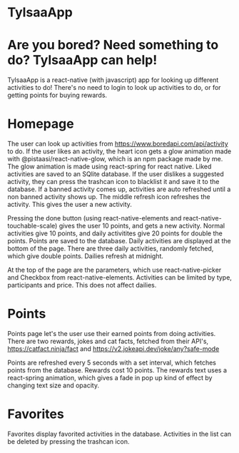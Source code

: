 # TylsaaApp

# Are you bored? Need something to do? TylsaaApp can help! 

TylsaaApp is a react-native (with javascript) app for looking up different activities to do! 
There's no need to login to look up activities to do, or for getting points for buying rewards. 

# Homepage 

The user can look up activities from https://www.boredapi.com/api/activity to do. 
If the user likes an activity, the heart icon gets a glow animation made with @pistaasi/react-native-glow, which is an npm package made by me. The glow animation is made using react-spring for react native. Liked activities are saved to an SQlite database. 
If the user dislikes a suggested activity, they can press the trashcan icon to blacklist it and save it to the database. If a banned activity comes up, activities are auto refreshed until a non banned activity shows up. 
The middle refresh icon refreshes the activity. This gives the user a new activity. 

Pressing the done button (using react-native-elements and react-native-touchable-scale) gives the user 10 points, and gets a new activity. Normal activities give 10 points, and daily activitites give 20 points for double the points. Points are saved to the database.
Daily activities are displayed at the bottom of the page. There are three daily activities, randomly fetched, which give double points. Dailies refresh at midnight. 

At the top of the page are the parameters, which use react-native-picker and Checkbox from react-native-elements. Activities can be limited by type, participants and price. This does not affect dailies. 

# Points 

Points page let's the user use their earned points from doing activities. 
There are two rewards, jokes and cat facts, fetched from their API's, https://catfact.ninja/fact and https://v2.jokeapi.dev/joke/any?safe-mode

Points are refreshed every 5 seconds with a set interval, which fetches points from the database. Rewards cost 10 points. 
The rewards text uses a react-spring animation, which gives a fade in pop up kind of effect by changing text size and opacity. 

# Favorites 

Favorites display favorited activities in the database. Activities in the list can be deleted by pressing the trashcan icon. 
